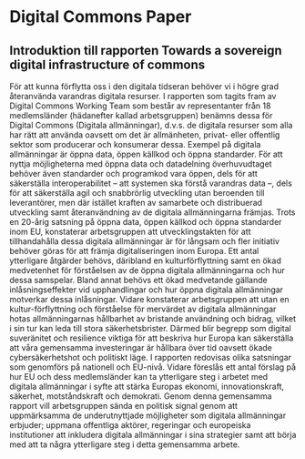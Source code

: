 # Digital Commons Paper

## Introduktion till rapporten Towards a sovereign digital infrastructure of commons

För att kunna förflytta oss i den digitala tidseran behöver vi i högre grad återanvända varandras digitala resurser.  I rapporten som tagits fram av Digital Commons Working Team som består av representanter från 18 medlemsländer (hädanefter kallad arbetsgruppen) benämns dessa för Digital Commons (Digitala allmänningar), d.v.s. de digitala resurser som alla har rätt att använda oavsett om det är allmänheten, privat- eller offentlig sektor som producerar och konsumerar dessa. Exempel på digitala allmänningar är öppna data, öppen källkod och öppna standarder. För att nyttja möjligheterna med öppna data och datadelning överhuvudtaget behöver även standarder och programkod vara öppen, dels för att säkerställa interoperabilitet – att systemen ska förstå varandras data –, dels för att säkerställa agil och snabbrörlig utveckling utan beroenden till leverantörer, men där istället kraften av samarbete och distribuerad utveckling samt återanvändning av de digitala allmänningarna främjas. 
Trots en 20-årig satsning på öppna data, öppen källkod och öppna standarder inom EU, konstaterar arbetsgruppen att utvecklingstakten för att tillhandahålla dessa digitala allmänningar är för långsam och fler initiativ behöver göras för att främja digitaliseringen inom Europa. 
Ett antal ytterligare åtgärder behövs, däribland en kulturförflyttning samt en ökad medvetenhet för förståelsen av de öppna digitala allmänningarna och hur dessa samspelar.  Bland annat behövs ett ökad medvetande gällande inlåsningseffekter vid upphandlingar och hur öppna digitala allmänningar motverkar dessa inlåsningar. Vidare konstaterar arbetsgruppen att utan en kultur-förflyttning och förståelse för mervärdet av digitala allmänningar hotas allmänningarnas hållbarhet av bristande användning och bidrag, vilket i sin tur kan leda till stora säkerhetsbrister. Därmed blir begrepp som digital suveränitet och resilience viktiga för att beskriva hur Europa kan säkerställa att våra gemensamma investeringar är hållbara över tid oavsett ökade cybersäkerhetshot och politiskt läge. 
I rapporten redovisas olika satsningar som genomförs på nationell och EU-nivå. Vidare föreslås ett antal förslag på hur EU och dess medlemsländer kan ta ytterligare steg  i arbetet med digitala allmänningar i syfte att stärka Europas ekonomi, innovationskraft, säkerhet, motståndskraft och demokrati. 
Genom denna gemensamma rapport vill arbetsgruppen sända en politisk signal genom att uppmärksamma de underutnyttjade möjligheter som digitala allmänningar erbjuder; uppmana offentliga aktörer, regeringar och europeiska institutioner att inkludera digitala allmänningar i sina strategier samt att börja med att ta några ytterligare steg i detta gemensamma arbete.
